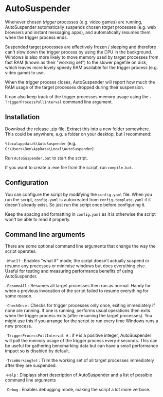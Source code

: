 # AutoSuspender

Whenever chosen _trigger_ processes (e.g. video games) are running,
AutoSuspender automatically suspends chosen _target_ processes (e.g. web
browsers and instant messaging apps), and automatically resumes them when the
trigger process ends.

Suspended target processes are effectively frozen / sleeping and therefore
can't slow down the trigger process by using the CPU in the background.
Windows is also more likely to move memory used by target processes from fast
RAM (known as their "working set") to the slower pagefile on disk, which leaves
more lovely speedy RAM available for the trigger process (e.g. video game) to
use.

When the trigger process closes, AutoSuspender will report how much the RAM
usage of the target processes dropped during their suspension.

It can also keep track of the trigger processes memory usage using the
`-TriggerProcessPollInterval` command line argument.

## Installation

Download the release .zip file. Extract this into a new folder somewhere.
This could be anywhere, e.g. a folder on your desktop, but I recommend:

`%localappdata%\AutoSuspender`
(e.g. `C:\Users\Ben\AppData\Local\AutoSuspender`)

Run `AutoSuspender.bat` to start the script.

If you want to create a .exe file from the script, run `compile.bat`.

## Configuration

You can configure the script by modifying the `config.yaml` file. When you run
the script, `config.yaml` is autocreated from `config-template.yaml` if it
doesn't already exist. So just run the script once before configuring it.

Keep the spacing and formatting in `config.yaml` as it is otherwise the script
won't be able to read it properly.

## Command line arguments

There are some optional command line arguments that change the way the script operates.

`-WhatIf` : Enables "what if" mode; the script doesn't actually suspend or
resume any processes or minimise windows but does everything else. Useful for
testing and measuring performance benefits of using AutoSuspender.

`-ResumeAll` : Resumes all target processes then run as normal. Handy for when
a previous invocation of the script failed to resume everything for some reason.

`-CheckOnce` : Checks for trigger processes only once, exiting immediately if
none are running. If one is running, performs usual operations then exits when
the trigger process exits (after resuming the target processes). You might use
this if you arrange for the script to run every time Windows runs a new process.

`-TriggerProcessPollInterval #` : if `#` is a positive integer, AutoSuspender
will poll the memory usage of the trigger process every `#` seconds. This can
be useful for gathering bencmarking data but can have a small performance
impact so is disabled by default.

`-TrimWorkingSet` : Trim the working set of all target processes immediately
after they are suspended.

`-Help` : Displays short description of AutoSuspender and a list of possible
command line arguments

`-Debug` : Enables debugging mode, making the script a lot more verbose.
